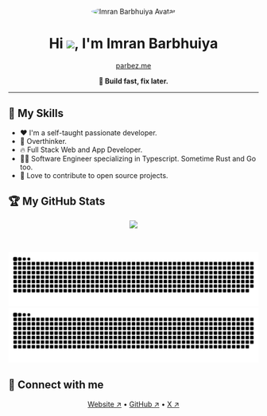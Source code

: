 <p align="center">
  <img src="https://avatars.githubusercontent.com/u/74945038?v=4" width="120" style="border-radius:50%" alt="Imran Barbhuiya Avatar"/>
</p>

<h1 align="center">Hi <img src="https://media.giphy.com/media/hvRJCLFzcasrR4ia7z/giphy.gif" width="35">, I'm Imran Barbhuiya</h1>
<p align="center">
  <a href="https://parbez.me">parbez.me</a>
</p>
<p align="center"><b>🚀 Build fast, fix later.</b></p>
<hr/>

## 🤹 My Skills

- ❤ I'm a self-taught passionate developer.
- 🤔 Overthinker.
- 🔥 Full Stack Web and App Developer.
- 🧑‍💻 Software Engineer specializing in Typescript. Sometime Rust and Go too.
- 💙 Love to contribute to open source projects.

## 🏆 My GitHub Stats

<div>
  <p align="center">
<a href="https://github-readme-streak-stats.herokuapp.com/?user=imranbarbhuiya&theme=algolia">
  <img src="https://github-readme-streak-stats.herokuapp.com/?user=imranbarbhuiya&theme=algolia&count-private=true&v=2" />
</a>
  </p>
</div>
<br/>

![contrib-graph](https://github.com/imranbarbhuiya/imranbarbhuiya/raw/output/github-snake.svg#gh-light-mode-only)
![contrib-graph](https://github.com/imranbarbhuiya/imranbarbhuiya/raw/output/github-snake-dark.svg#gh-dark-mode-only)

## 🔗 Connect with me

<p align="center">
  <a href="https://parbez.me" target="_blank">Website ↗</a> •
  <a href="https://github.com/imranbarbhuiya" target="_blank">GitHub ↗</a> •
  <a href="https://x.com/notparbez" target="_blank">X ↗</a>
</p>
